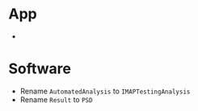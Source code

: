# App

- 

# Software

- Rename `AutomatedAnalysis` to `IMAPTestingAnalysis`
- Rename `Result` to `PSD`